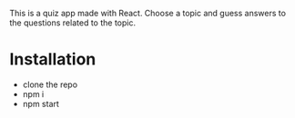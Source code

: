 This is a quiz app made with React. 
Choose a topic and guess answers to the questions related to the topic. 

# Installation

* clone the repo
* npm i
* npm start 